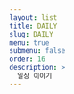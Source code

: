 ```yaml
---
layout: list
title: DAILY
slug: DAILY
menu: true
submenu: false
order: 16
description: >
  일상 이야기
---
```

